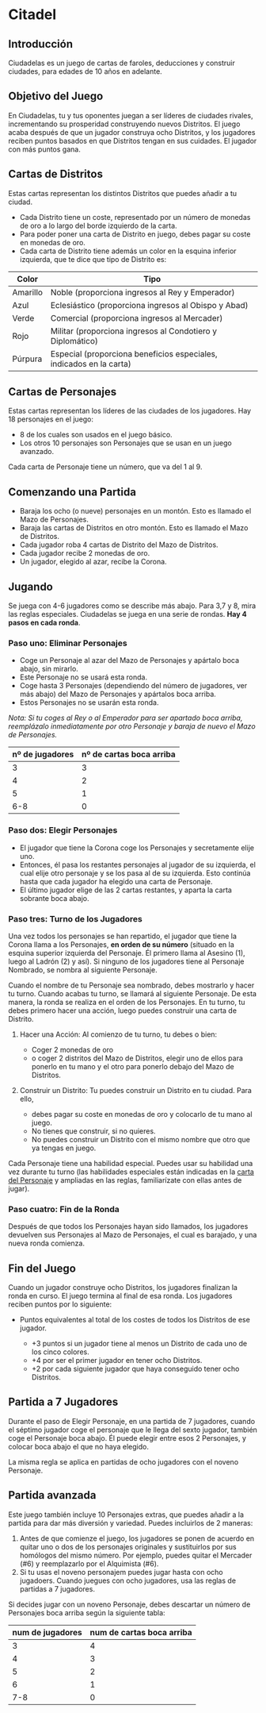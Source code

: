 Citadel
=======

Introducción
-----------------
Ciudadelas es un juego de cartas de faroles, deducciones y construir ciudades, para edades de 10 años en adelante.

Objetivo del Juego
--------------------------

En Ciudadelas, tu y tus oponentes juegan a ser líderes de ciudades rivales, incrementando su prosperidad construyendo nuevos Distritos. 
El juego acaba después de que un jugador construya ocho Distritos, y los jugadores reciben puntos basados en que Distritos tengan en sus cuidades. 
El jugador con más puntos gana.


Cartas de Distritos
-------------------------

Estas cartas representan los distintos Distritos que puedes añadir a tu ciudad. 

- Cada Distrito tiene un coste, representado por un número de monedas de oro a lo largo del borde izquierdo de la carta. 
- Para poder poner una carta de Distrito en juego, debes pagar su coste en monedas de oro.
- Cada carta de Distrito tiene además un color en la esquina inferior izquierda, que te dice que tipo de Distrito es:

Color	 | Tipo
-------|-------
Amarillo | Noble (proporciona ingresos al Rey y Emperador)
Azul | Eclesiástico (proporciona ingresos al Obispo y Abad)
Verde	| Comercial (proporciona ingresos al Mercader)
Rojo | Militar (proporciona ingresos al Condotiero y Diplomático)
Púrpura	| Especial (proporciona beneficios especiales, indicados en la carta)


Cartas de Personajes
--------------------

Estas cartas representan los líderes de las ciudades de los jugadores. Hay 18 personajes en el juego:

- 8 de los cuales son usados en el juego básico. 
- Los otros 10 personajes son Personajes que se usan en un juego avanzado. 

Cada carta de Personaje tiene un número, que va del 1 al 9.


Comenzando una Partida
----------------------

- Baraja los ocho (o nueve) personajes en un montón. Esto es llamado el Mazo de Personajes.
- Baraja las cartas de Distritos en otro montón. Esto es llamado el Mazo de Distritos.
- Cada jugador roba 4 cartas de Distrito del Mazo de Distritos.
- Cada jugador recibe 2 monedas de oro.
- Un jugador, elegido al azar, recibe la Corona.


Jugando
------------
Se juega con 4-6 jugadores como se describe más abajo. Para 3,7 y 8, mira las reglas especiales. 
Ciudadelas se juega en una serie de rondas. **Hay 4 pasos en cada ronda**.


### Paso uno: Eliminar Personajes

- Coge un Personaje al azar del Mazo de Personajes y apártalo boca abajo, sin mirarlo. 
- Este Personaje no se usará esta ronda.
- Coge hasta 3 Personajes (dependiendo del número de jugadores, ver más abajo) del Mazo de Personajes y apártalos boca arriba.
- Estos Personajes no se usarán esta ronda.

_Nota: Si tu coges al Rey o al Emperador para ser apartado boca arriba, reemplázalo inmediatamente por otro Personaje y baraja de nuevo el Mazo de Personajes._

nº de jugadores  |  nº de cartas boca arriba
------------- | -------------
3  | 3
4  | 2
5  | 1
6-8  | 0


### Paso dos: Elegir Personajes

- El jugador que tiene la Corona coge los Personajes y secretamente elije uno. 
- Entonces, él pasa los restantes personajes al jugador de su izquierda, el cual elije otro personaje y se los pasa al de su izquierda. Esto continúa hasta que cada jugador ha elegido una carta de Personaje.
- El último jugador elige de las 2 cartas restantes, y aparta la carta sobrante boca abajo.


### Paso tres: Turno de los Jugadores

Una vez todos los personajes se han repartido, el jugador que tiene la Corona llama a los Personajes, **en orden de su número** (situado en la esquina superior izquierda del Personaje. 
Él primero llama al Asesino (1), luego al Ladrón (2) y así). Si ninguno de los jugadores tiene al Personaje Nombrado, se nombra al siguiente Personaje.

Cuando el nombre de tu Personaje sea nombrado, debes mostrarlo y hacer tu turno. 
Cuando acabas tu turno, se llamará al siguiente Personaje. De esta manera, la ronda se realiza en el orden de los Personajes.
En tu turno, tu debes primero hacer una acción, luego puedes construir una carta de Distrito.

1. Hacer una Acción: Al comienzo de tu turno, tu debes o bien:
     + Coger 2 monedas de oro
     + o coger 2 distritos del Mazo de Distritos, elegir uno de ellos para ponerlo en tu mano y el otro para ponerlo debajo del Mazo de Distritos.

2. Construir un Distrito: Tu puedes construir un Distrito en tu ciudad. Para ello, 
      + debes pagar su coste en monedas de oro y colocarlo de tu mano al juego. 
      + No tienes que construir, si no quieres.
      + No puedes construir un Distrito con el mismo nombre que otro que ya tengas en juego.

Cada Personaje tiene una habilidad especial. 
Puedes usar su habilidad una vez durante tu turno (las habilidades especiales están indicadas en la [carta del Personaje](cartas) y ampliadas en las reglas, familiarízate con ellas antes de jugar).


### Paso cuatro: Fin de la Ronda

Después de que todos los Personajes hayan sido llamados, los jugadores devuelven sus Personajes al Mazo de Personajes, el cual es barajado, y una nueva ronda comienza.


Fin del Juego
-------------
Cuando un jugador construye ocho Distritos, los jugadores finalizan la ronda en curso. El juego termina al final de esa ronda. Los jugadores reciben puntos por lo siguiente:

* Puntos equivalentes al total de los costes de todos los Distritos de ese jugador.
      
    * +3 puntos si un jugador tiene al menos un Distrito de cada uno de los cinco colores.
    * +4 por ser el primer jugador en tener ocho Distritos.
    * +2 por cada siguiente jugador que haya conseguido tener ocho Distritos.


Partida a 7 Jugadores
---------------------

Durante el paso de Elegir Personaje, en una partida de 7 jugadores, cuando el séptimo jugador coge el personaje que le llega del sexto jugador, también coge el Personaje boca abajo. Él puede elegir entre esos 2 Personajes, y colocar boca abajo el que no haya elegido.

La misma regla se aplica en partidas de ocho jugadores con el noveno Personaje.


Partida avanzada
----------------

Este juego también incluye 10 Personajes extras, que puedes añadir a la partida para dar más diversión y variedad. Puedes incluirlos de 2 maneras:

1. Antes de que comienze el juego, los jugadores se ponen de acuerdo en quitar uno o dos de los personajes originales y sustituirlos por sus homólogos del mismo número. Por ejemplo, puedes quitar el Mercader (#6) y reemplazarlo por el Alquimista (#6).
2. Si tu usas el noveno personajem puedes jugar hasta con ocho jugadoers. Cuando juegues con ocho jugadores, usa las reglas de partidas a 7 jugadores.

Si decides jugar con un noveno Personaje, debes descartar un número de Personajes boca arriba según la siguiente tabla:

num de jugadores | num de cartas boca arriba
-----------------|--------------------------
3	| 4
4	| 3
5	| 2
6	| 1
7-8	| 0
